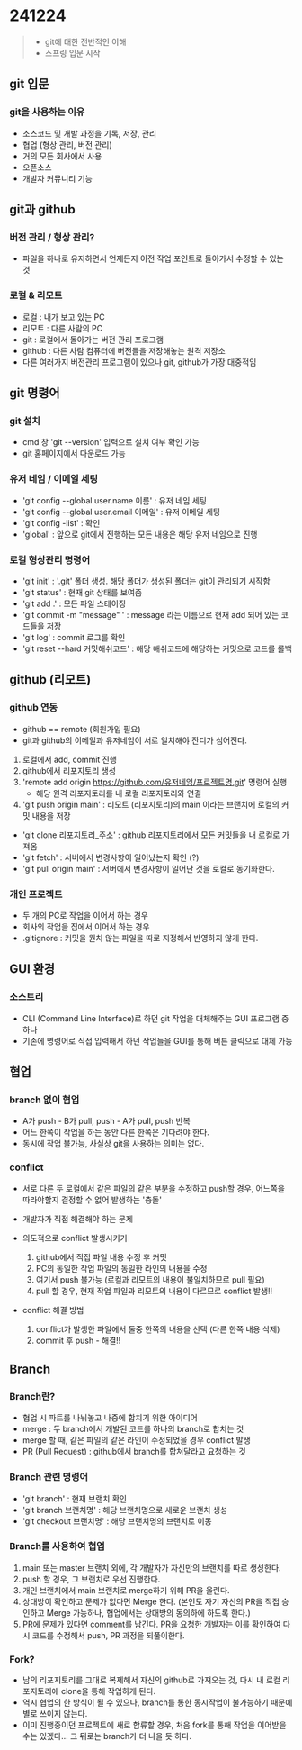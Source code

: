 # 241224

> - git에 대한 전반적인 이해
> - 스프링 입문 시작

## git 입문

### git을 사용하는 이유

- 소스코드 및 개발 과정을 기록, 저장, 관리
- 협업 (형상 관리, 버전 관리)
- 거의 모든 회사에서 사용
- 오픈소스 
- 개발자 커뮤니티 기능



## git과 github

### 버전 관리 / 형상 관리?

- 파일을 하나로 유지하면서 언제든지 이전 작업 포인트로 돌아가서 수정할 수 있는 것

### 로컬 & 리모트

- 로컬 : 내가 보고 있는 PC
- 리모트 : 다른 사람의 PC
- git : 로컬에서 돌아가는 버전 관리 프로그램
- github : 다른 사람 컴퓨터에 버전들을 저장해놓는 원격 저장소
- 다른 여러가지 버전관리 프로그램이 있으나 git, github가 가장 대중적임




## git 명령어

### git 설치 

- cmd 창 'git --version' 입력으로 설치 여부 확인 가능
- git 홈페이지에서 다운로드 가능

### 유저 네임 / 이메일 세팅

- 'git config --global user.name 이름' : 유저 네임 세팅
- 'git config --global user.email 이메일' : 유저 이메일 세팅
- 'git config -list' : 확인
- 'global' : 앞으로 git에서 진행하는 모든 내용은 해당 유저 네임으로 진행

### 로컬 형상관리 명령어

- 'git init' : '.git' 폴더 생성. 해당 폴더가 생성된 폴더는 git이 관리되기 시작함
- 'git status' : 현재 git 상태를 보여줌
- 'git add .' : 모든 파일 스테이징
- 'git commit -m "message" ' : message 라는 이름으로 현재 add 되어 있는 코드들을 저장 
- 'git log' : commit 로그를 확인
- 'git reset --hard 커밋해쉬코드' : 해당 해쉬코드에 해당하는 커밋으로 코드를 롤백




## github (리모트)

### github 연동

- github == remote (회원가입 필요)
- git과 github의 이메일과 유저네임이 서로 일치해야 잔디가 심어진다.

1. 로컬에서 add, commit 진행
2. github에서 리포지토리 생성 
3. 'remote add origin https://github.com/유저네임/프로젝트명.git' 명령어 실행 
   - 해당 원격 리포지토리를 내 로컬 리포지토리와 연결
4. 'git push origin main' : 리모트 (리포지토리)의 main 이라는 브랜치에 로컬의 커밋 내용을 저장

- 'git clone 리포지토리_주소' : github 리포지토리에서 모든 커밋들을 내 로컬로 가져옴
- 'git fetch' : 서버에서 변경사항이 일어났는지 확인 (?)
- 'git pull origin main' : 서버에서 변경사항이 일어난 것을 로컬로 동기화한다.

### 개인 프로젝트

- 두 개의 PC로 작업을 이어서 하는 경우
- 회사의 작업을 집에서 이어서 하는 경우
- .gitignore : 커밋을 원치 않는 파일을 따로 지정해서 반영하지 않게 한다.




## GUI 환경

### 소스트리

- CLI (Command Line Interface)로 하던 git 작업을 대체해주는 GUI 프로그램 중 하나
- 기존에 명령어로 직접 입력해서 하던 작업들을 GUI를 통해 버튼 클릭으로 대체 가능



## 협업

### branch 없이 협업

- A가 push - B가 pull, push - A가 pull, push 반복
- 어느 한쪽이 작업을 하는 동안 다른 한쪽은 기다려야 한다.
- 동시에 작업 불가능, 사실상 git을 사용하는 의미는 없다.

### conflict

- 서로 다른 두 로컬에서 같은 파일의 같은 부분을 수정하고 push할 경우, 어느쪽을 따라야할지 결정할 수 없어 발생하는 '충돌'
- 개발자가 직접 해결해야 하는 문제

- 의도적으로 conflict 발생시키기
   1. github에서 직접 파일 내용 수정 후 커밋
   2. PC의 동일한 작업 파일의 동일한 라인의 내용을 수정 
   3. 여기서 push 불가능 (로컬과 리모트의 내용이 불일치하므로 pull 필요)
   4. pull 할 경우, 현재 작업 파일과 리모트의 내용이 다르므로 conflict 발생!!
   
- conflict 해결 방법
   1. conflict가 발생한 파일에서 둘중 한쪽의 내용을 선택 (다른 한쪽 내용 삭제)
   2. commit 후 push - 해결!!

## Branch

### Branch란?

- 협업 시 파트를 나눠놓고 나중에 합치기 위한 아이디어
- merge : 두 branch에서 개발된 코드를 하나의 branch로 합치는 것
- merge 할 때, 같은 파일의 같은 라인이 수정되었을 경우 conflict 발생
- PR (Pull Request) : github에서 branch를 합쳐달라고 요청하는 것

### Branch 관련 명령어

- 'git branch' : 현재 브랜치 확인
- 'git branch 브랜치명' : 해당 브랜치명으로 새로운 브랜치 생성
- 'git checkout 브랜치명' : 해당 브랜치명의 브랜치로 이동

### Branch를 사용하여 협업

1. main 또는 master 브랜치 외에, 각 개발자가 자신만의 브랜치를 따로 생성한다.
2. push 할 경우, 그 브랜치로 우선 진행한다.
3. 개인 브랜치에서 main 브랜치로 merge하기 위해 PR을 올린다.
4. 상대방이 확인하고 문제가 없다면 Merge 한다. (본인도 자기 자신의 PR을 직접 승인하고 Merge 가능하나, 협업에서는 상대방의 동의하에 하도록 한다.)
5. PR에 문제가 있다면 comment를 남긴다. PR을 요청한 개발자는 이를 확인하여 다시 코드를 수정해서 push, PR 과정을 되풀이한다. 

### Fork?

- 남의 리포지토리를 그대로 복제해서 자신의 github로 가져오는 것, 다시 내 로컬 리포지토리에 clone을 통해 작업하게 된다.
- 역시 협업의 한 방식이 될 수 있으나, branch를 통한 동시작업이 불가능하기 때문에 별로 쓰이지 않는다.
- 이미 진행중이던 프로젝트에 새로 합류할 경우, 처음 fork를 통해 작업을 이어받을 수는 있겠다... 그 뒤로는 branch가 더 나을 듯 하다.